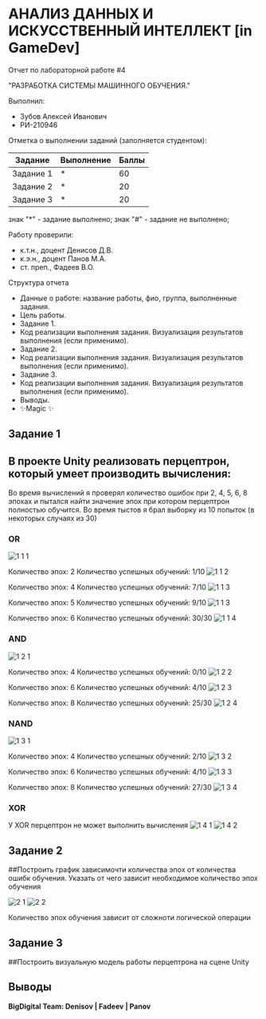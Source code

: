 # АНАЛИЗ ДАННЫХ И ИСКУССТВЕННЫЙ ИНТЕЛЛЕКТ [in GameDev]
Отчет по лабораторной работе #4

"РАЗРАБОТКА СИСТЕМЫ МАШИННОГО ОБУЧЕНИЯ."

Выполнил:
- Зубов Алексей Иванович
- РИ-210946

Отметка о выполнении заданий (заполняется студентом):

| Задание | Выполнение | Баллы |
| ------ | ------ | ------ |
| Задание 1 | * | 60 |
| Задание 2 | * | 20 |
| Задание 3 | * | 20 |

знак "*" - задание выполнено; знак "#" - задание не выполнено;

Работу проверили:
- к.т.н., доцент Денисов Д.В.
- к.э.н., доцент Панов М.А.
- ст. преп., Фадеев В.О.


Структура отчета

- Данные о работе: название работы, фио, группа, выполненные задания.
- Цель работы.
- Задание 1.
- Код реализации выполнения задания. Визуализация результатов выполнения (если применимо).
- Задание 2.
- Код реализации выполнения задания. Визуализация результатов выполнения (если применимо).
- Задание 3.
- Код реализации выполнения задания. Визуализация результатов выполнения (если применимо).
- Выводы.
- ✨Magic ✨


## Задание 1
## В проекте Unity реализовать перцептрон, который умеет производить вычисления:

Во время вычислений я проверял количество ошибок при 2, 4, 5, 6, 8 эпохах и пытался найти значение эпох при котором перцептрон полностью обучится.
Во время тыстов я брал выборку из 10 попыток (в некоторых случаях из 30)

### OR

![1 1 1](https://user-images.githubusercontent.com/49406824/205069019-2de446b0-9d23-4d16-856d-dca22a6cbe15.png)

Количество эпох: 2 
Количество успешных обучений: 1/10
![1 1 2](https://user-images.githubusercontent.com/49406824/205069042-0e2d6367-3c89-482d-a0de-c91e337f0239.png)

Количество эпох: 4 
Количество успешных обучений: 7/10
![1 1 3](https://user-images.githubusercontent.com/49406824/205069074-048affa9-d5b5-4d8e-8284-5c8e57e742ff.png)

Количество эпох: 5 
Количество успешных обучений: 9/10
![1 1 3](https://user-images.githubusercontent.com/49406824/205069084-e8faefca-a044-46ea-8429-6ee7ebe2eed4.png)

Количество эпох: 6 
Количество успешных обучений: 30/30
![1 1 4](https://user-images.githubusercontent.com/49406824/205069107-e4839ece-e319-4bc1-82d7-69f4014d4fa9.png)


### AND

![1 2 1](https://user-images.githubusercontent.com/49406824/205069142-6eb8ef8a-815e-49f3-a0a7-5cb1808507de.png)

Количество эпох: 4 
Количество успешных обучений: 0/10
![1 2 2](https://user-images.githubusercontent.com/49406824/205069160-8b696e82-ed8c-4251-ab0e-c9dc8ced3632.png)

Количество эпох: 6 
Количество успешных обучений: 4/10
![1 2 3](https://user-images.githubusercontent.com/49406824/205069180-20327a44-1c9e-48e3-98b8-2de8fb8656e1.png)

Количество эпох: 8 
Количество успешных обучений: 25/30
![1 2 4](https://user-images.githubusercontent.com/49406824/205069196-9a9e346d-0285-403a-a503-a4d3bc14ab99.png)


### NAND

![1 3 1](https://user-images.githubusercontent.com/49406824/205069212-0bb715a3-f7c2-43fb-9fd1-597e164e5f4e.png)

Количество эпох: 4 
Количество успешных обучений: 2/10
![1 3 2](https://user-images.githubusercontent.com/49406824/205069266-feac7f60-acbf-42d8-8df0-3cd05d3e8446.png)

Количество эпох: 6 
Количество успешных обучений: 4/10
![1 3 3](https://user-images.githubusercontent.com/49406824/205069286-0b6ee32c-5312-443d-9bfa-9e7e8427c2e5.png)

Количество эпох: 8 
Количество успешных обучений: 27/30
![1 3 4](https://user-images.githubusercontent.com/49406824/205069304-15b642fb-5d25-48ca-bfe8-6f1743405c5b.png)

### XOR

У XOR перцептрон не может выполнить вычисления
![1 4 1](https://user-images.githubusercontent.com/49406824/205069323-5f88cb16-a7cf-446b-aacf-9aa76daf755c.png)
![1 4 2](https://user-images.githubusercontent.com/49406824/205069335-7d00640d-a18b-4528-94dd-6b3cd087fb79.png)



## Задание 2
##Построить график зависимочти количества эпох от количества ошибк обучения. Указать от чего зависит необходимое количество эпох обучения

![2 1](https://user-images.githubusercontent.com/49406824/205069813-c2c46fc1-0365-4de1-90f8-c38555c646ac.png)
![2 2](https://user-images.githubusercontent.com/49406824/205069830-5567fd89-5229-4b6c-978c-1de48ecf91b3.png)

Количество эпох обучения зависит от сложноти логической операции   

## Задание 3
##Построить визуальную модель работы перцептрона на сцене Unity






## Выводы



**BigDigital Team: Denisov | Fadeev | Panov**
